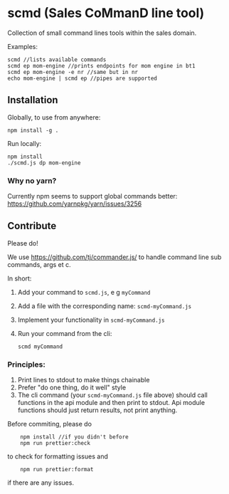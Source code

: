 # scmd (Sales CoMmanD line tool)

Collection of small command lines tools within the sales domain.

Examples:

    scmd //lists available commands
    scmd ep mom-engine //prints endpoints for mom engine in bt1 
    scmd ep mom-engine -e nr //same but in nr
    echo mom-engine | scmd ep //pipes are supported

## Installation

Globally, to use from anywhere:

    npm install -g .

Run locally:

    npm install
    ./scmd.js dp mom-engine

### Why no yarn?

Currently npm seems to support global commands better:
https://github.com/yarnpkg/yarn/issues/3256

## Contribute

Please do!

We use https://github.com/tj/commander.js/ to handle command line sub commands, args et c.

In short:

1.  Add your command to `scmd.js`, e g `myCommand`
2.  Add a file with the corresponding name: `scmd-myCommand.js`
3.  Implement your functionality in `scmd-myCommand.js`
4.  Run your command from the cli:

        scmd myCommand

### Principles:

1. Print lines to stdout to make things chainable
2. Prefer "do one thing, do it well" style
3. The cli command (your `scmd-myCommand.js` file above) should call functions in the api module and then print to stdout. Api module functions should just return results, not print anything.

Before commiting, please do

        npm install //if you didn't before
        npm run prettier:check

to check for formatting issues and

        npm run prettier:format

if there are any issues.
